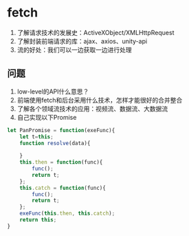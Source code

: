 # fetch
1. 了解请求技术的发展史：ActiveXObject/XMLHttpRequest
2. 了解封装前端请求的库：ajax、axios、unity-api
3. 流的好处：我们可以一边获取一边进行处理
## 问题
1. low-level的API什么意思？
2. 前端使用fetch和后台采用什么技术，怎样才能很好的合并整合
3. 了解各个领域流技术的应用：视频流、数据流、大数据流
4. 自己实现以下Promise
```javascript
let PanPromise = function(exeFunc){
    let t=this;
    function resolve(data){
        
    }
    this.then = function(func){
        func();
        return t;
    };
    this.catch = function(func){
        func();
        return t;
    };
    exeFunc(this.then, this.catch);
    return this;
}
```
